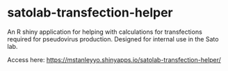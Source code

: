 # satolab-transfection-helper
An R shiny application for helping with calculations for transfections required for pseudovirus production. Designed for internal use in the Sato lab.

Access here: https://mstanleyyo.shinyapps.io/satolab-transfection-helper/
